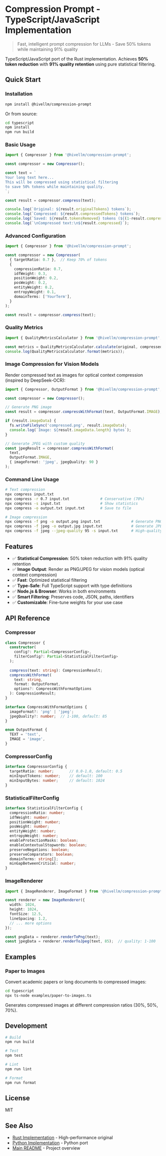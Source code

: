 # Compression Prompt - TypeScript/JavaScript Implementation

> Fast, intelligent prompt compression for LLMs - Save 50% tokens while maintaining 91% quality

TypeScript/JavaScript port of the Rust implementation. Achieves **50% token reduction** with **91% quality retention** using pure statistical filtering.

## Quick Start

### Installation

```bash
npm install @hivellm/compression-prompt
```

Or from source:

```bash
cd typescript
npm install
npm run build
```

### Basic Usage

```typescript
import { Compressor } from '@hivellm/compression-prompt';

const compressor = new Compressor();

const text = `
Your long text here...
This will be compressed using statistical filtering
to save 50% tokens while maintaining quality.
`;

const result = compressor.compress(text);

console.log(`Original: ${result.originalTokens} tokens`);
console.log(`Compressed: ${result.compressedTokens} tokens`);
console.log(`Saved: ${result.tokensRemoved} tokens (${(1-result.compressionRatio)*100}%)`);
console.log(`\nCompressed text:\n${result.compressed}`);
```

### Advanced Configuration

```typescript
import { Compressor } from '@hivellm/compression-prompt';

const compressor = new Compressor(
  { targetRatio: 0.7 },  // Keep 70% of tokens
  {
    compressionRatio: 0.7,
    idfWeight: 0.3,
    positionWeight: 0.2,
    posWeight: 0.2,
    entityWeight: 0.2,
    entropyWeight: 0.1,
    domainTerms: ['YourTerm'],
  }
);

const result = compressor.compress(text);
```

### Quality Metrics

```typescript
import { QualityMetricsCalculator } from '@hivellm/compression-prompt';

const metrics = QualityMetricsCalculator.calculate(original, compressed);
console.log(QualityMetricsCalculator.format(metrics));
```

### Image Compression for Vision Models

Render compressed text as images for optical context compression (inspired by DeepSeek-OCR):

```typescript
import { Compressor, OutputFormat } from '@hivellm/compression-prompt';

const compressor = new Compressor();

// Generate PNG image
const result = compressor.compressWithFormat(text, OutputFormat.IMAGE);

if (result.imageData) {
  fs.writeFileSync('compressed.png', result.imageData);
  console.log(`Image: ${result.imageData.length} bytes`);
}

// Generate JPEG with custom quality
const jpegResult = compressor.compressWithFormat(
  text, 
  OutputFormat.IMAGE,
  { imageFormat: 'jpeg', jpegQuality: 90 }
);
```

### Command Line Usage

```bash
# Text compression
npx compress input.txt
npx compress -r 0.7 input.txt              # Conservative (70%)
npx compress -s input.txt                  # Show statistics
npx compress -o output.txt input.txt       # Save to file

# Image compression
npx compress -f png -o output.png input.txt              # Generate PNG
npx compress -f jpeg -o output.jpg input.txt             # Generate JPEG
npx compress -f jpeg --jpeg-quality 95 -s input.txt      # High-quality JPEG
```

## Features

- ✅ **Statistical Compression**: 50% token reduction with 91% quality retention
- ✅ **Image Output**: Render as PNG/JPEG for vision models (optical context compression)
- ✅ **Fast**: Optimized statistical filtering
- ✅ **Type-Safe**: Full TypeScript support with type definitions
- ✅ **Node.js & Browser**: Works in both environments
- ✅ **Smart Filtering**: Preserves code, JSON, paths, identifiers
- ✅ **Customizable**: Fine-tune weights for your use case

## API Reference

### Compressor

```typescript
class Compressor {
  constructor(
    config?: Partial<CompressorConfig>,
    filterConfig?: Partial<StatisticalFilterConfig>
  );
  
  compress(text: string): CompressionResult;
  compressWithFormat(
    text: string, 
    format: OutputFormat,
    options?: CompressWithFormatOptions
  ): CompressionResult;
}

interface CompressWithFormatOptions {
  imageFormat?: 'png' | 'jpeg';
  jpegQuality?: number;  // 1-100, default: 85
}

enum OutputFormat {
  TEXT = 'text',
  IMAGE = 'image',
}
```

### CompressorConfig

```typescript
interface CompressorConfig {
  targetRatio: number;       // 0.0-1.0, default: 0.5
  minInputTokens: number;    // default: 100
  minInputBytes: number;     // default: 1024
}
```

### StatisticalFilterConfig

```typescript
interface StatisticalFilterConfig {
  compressionRatio: number;
  idfWeight: number;
  positionWeight: number;
  posWeight: number;
  entityWeight: number;
  entropyWeight: number;
  enableProtectionMasks: boolean;
  enableContextualStopwords: boolean;
  preserveNegations: boolean;
  preserveComparators: boolean;
  domainTerms: string[];
  minGapBetweenCritical: number;
}
```

### ImageRenderer

```typescript
import { ImageRenderer, ImageFormat } from '@hivellm/compression-prompt';

const renderer = new ImageRenderer({
  width: 1024,
  height: 1024,
  fontSize: 12.5,
  lineSpacing: 1.2,
  // ... more options
});

const pngData = renderer.renderToPng(text);
const jpegData = renderer.renderToJpeg(text, 85);  // quality: 1-100
```

## Examples

### Paper to Images

Convert academic papers or long documents to compressed images:

```bash
cd typescript
npx ts-node examples/paper-to-images.ts
```

Generates compressed images at different compression ratios (30%, 50%, 70%).

## Development

```bash
# Build
npm run build

# Test
npm test

# Lint
npm run lint

# Format
npm run format
```

## License

MIT

## See Also

- [Rust Implementation](../rust/) - High-performance original
- [Python Implementation](../python/) - Python port
- [Main README](../README.md) - Project overview
